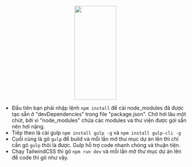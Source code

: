 <p align="center">
  <a href="https://gulpjs.com">
    <img height="257" width="114" src="https://raw.githubusercontent.com/gulpjs/artwork/master/gulp-2x.png">
  </a>
</p>

- Đầu tiên bạn phải nhập lệnh `npm install` để cài node_modules đã được tạo sẵn ở "devDependencies" trong file "package.json". Chờ hơi lâu một chút, bởi vì "node_modules" chứa các modules và thư viện được gói sẵn nên hơi nặng.
- Tiếp theo là cài gulp
  `npm install gulp -g` và
  `npm install gulp-cli -g`
- Cuối cùng là gõ `gulp` để build và mỗi lần mở thư mục dự án lên thì chỉ cần gõ `gulp` thôi là được. Gulp hỗ trợ code nhanh chóng và thuận tiện.
- Chạy TailwindCSS thì gõ `npm run dev` và mỗi lần mở thư mục dự án lên để code thì gõ như vậy.
